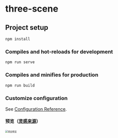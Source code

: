 # three-scene

## Project setup
```
npm install
```

### Compiles and hot-reloads for development
```
npm run serve
```

### Compiles and minifies for production
```
npm run build
```

### Customize configuration
See [Configuration Reference](https://cli.vuejs.org/config/).



#### 预览（[灵感来源](https://juejin.cn/post/7039758433029423118)）

<img src="/Users/taotao/Desktop/github/three-scene/public/preview.png" alt="项目预览" style="zoom:50%;" />
